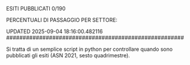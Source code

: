 ESITI PUBBLICATI 0/190 

PERCENTUALI DI PASSAGGIO PER SETTORE:

UPDATED 2025-09-04 18:16:00.482116
###################################################### 

Si tratta di un semplice script in python per controllare quando sono pubblicati gli esiti (ASN 2021, sesto quadrimestre).

